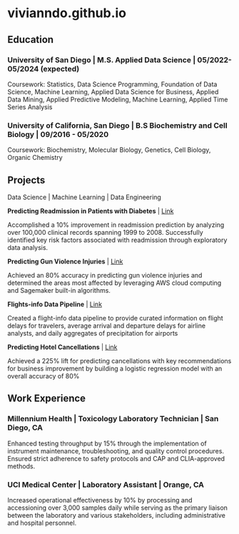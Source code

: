 # vivianndo.github.io
## Education
### University of San Diego | M.S. Applied Data Science | 05/2022- 05/2024 (expected)

Coursework: Statistics, Data Science Programming, Foundation of Data Science, Machine Learning, Applied Data Science for Business,          Applied Data Mining, Applied Predictive Modeling, Machine Learning, Applied Time Series Analysis
	 
### University of California, San Diego | B.S Biochemistry and Cell Biology | 09/2016 - 05/2020

Coursework: Biochemistry, Molecular Biology, Genetics, Cell Biology, Organic Chemistry

## Projects 
Data Science | Machine Learning | Data Engineering 	

**Predicting Readmission in Patients with Diabetes** | [Link](https://github.com/vivianndo/ads503_readmissions)

Accomplished a 10% improvement in readmission prediction by analyzing over 100,000 clinical records spanning 1999 to 2008. Successfully identified key risk factors associated with readmission through exploratory data analysis.


**Predicting Gun Violence Injuries** | [Link](https://github.com/vivianndo/ads508_gunviolence)

Achieved an 80% accuracy in predicting gun violence injuries and determined the areas most affected by leveraging AWS cloud computing and Sagemaker built-in algorithms.


**Flights-info Data Pipeline** | [Link](https://github.com/vivianndo/ads507_airlines)

Created a flight-info data pipeline to provide curated information on flight delays for travelers, average arrival and departure delays for airline analysts, and daily aggregates of precipitation for airports


**Predicting Hotel Cancellations** | [Link](https://github.com/vivianndo/ads505_hotel_cancellations)

Achieved a 225% lift for predicting cancellations with key recommendations for business improvement by building a logistic regression model with an overall accuracy of 80%


## Work Experience
### Millennium Health | Toxicology Laboratory Technician | San Diego, CA

Enhanced testing throughput by 15% through the implementation of instrument maintenance, troubleshooting, and quality control procedures. Ensured strict adherence to safety protocols and CAP and CLIA-approved methods.


### UCI Medical Center | Laboratory Assistant | Orange, CA

Increased operational effectiveness by 10%  by processing and accessioning over 3,000 samples daily while serving as the primary liaison between the laboratory and various stakeholders, including administrative and hospital personnel.


